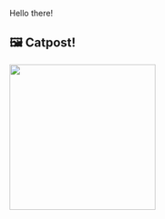 Hello there!



## 🖼️ Catpost!

<sub>
    <img src="https://cdn2.thecatapi.com/images/MTc5MTk1Mw.jpg" height="256">
</sub>


